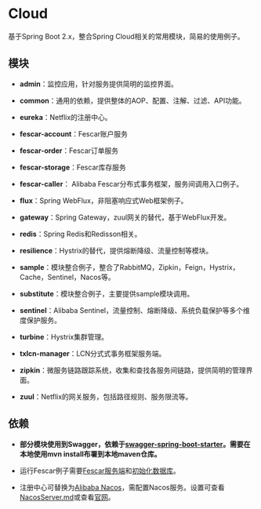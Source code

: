 # Cloud

基于Spring Boot 2.x，整合Spring Cloud相关的常用模块，简易的使用例子。

## 模块

* **admin**：监控应用，针对服务提供简明的监控界面。

* **common**：通用的依赖，提供整体的AOP、配置、注解、过滤、API功能。
* **eureka**：Netflix的注册中心。
* **fescar-account**：Fescar账户服务
* **fescar-order**：Fescar订单服务
* **fescar-storage**：Fescar库存服务
* **fescar-caller**： Alibaba Fescar分布式事务框架，服务间调用入口例子。
* **flux**：Spring WebFlux，非阻塞响应式Web框架例子。
* **gateway**：Spring Gateway，zuul网关的替代，基于WebFlux开发。
* **redis**：Spring Redis和Redisson相关。
* **resilience**：Hystrix的替代，提供熔断降级、流量控制等模块。
* **sample**：模块整合例子，整合了RabbitMQ，Zipkin，Feign，Hystrix，Cache，Sentinel，Nacos等。
* **substitute**：模块整合例子，主要提供sample模块调用。
* **sentinel**：Alibaba Sentinel，流量控制、熔断降级、系统负载保护等多个维度保护服务。
* **turbine**：Hystrix集群管理。
* **txlcn-manager**：LCN分式式事务框架服务端。
* **zipkin**：微服务链路跟踪系统，收集和查找各服务间链路，提供简明的管理界面。
* **zuul**：Netflix的网关服务，包括路径规则、服务限流等。

## 依赖

* **部分模块使用到Swagger，依赖于[swagger-spring-boot-starter](https://github.com/Lance8799/swagger-spring-boot-starter)。需要在本地使用mvn install布署到本地maven仓库。**

* 运行Fescar例子需要[Fescar服务端](https://github.com/Lance8799/cloud/blob/2.0/FescarServer.md)和[初始化数据库](https://github.com/Lance8799/cloud/blob/2.0/fescar-caller/src/main/resources/fescar.sql)。

* 注册中心可替换为[Alibaba Nacos](https://github.com/alibaba/Nacos)，需配置Nacos服务。设置可查看[NacosServer.md](https://github.com/Lance8799/cloud/blob/2.0/NacosServer.md)或查看[官网](https://nacos.io/zh-cn/)。
